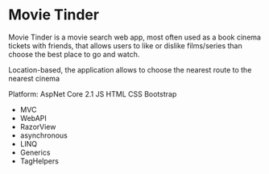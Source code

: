 # Movie Tinder

Movie Tinder is a movie search web app, most often used as a book cinema tickets with friends,
that allows users to like or dislike films/series than choose the best place to go and watch.

Location-based, the application allows to choose the nearest route to the nearest cinema

Platform: AspNet Core 2.1 JS HTML CSS Bootstrap
- MVC
- WebAPI
- RazorView
- asynchronous
- LINQ
- Generics
- TagHelpers
